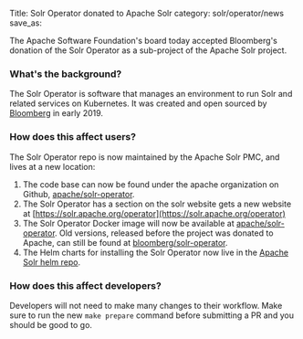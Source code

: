Title: Solr Operator donated to Apache Solr
category: solr/operator/news
save_as:

The Apache Software Foundation's board today accepted Bloomberg's donation of the Solr Operator as a sub-project of the Apache Solr project.

### What's the background?

The Solr Operator is software that manages an environment to run Solr and related services on Kubernetes.
It was created and open sourced by [Bloomberg](https://www.techatbloomberg.com/) in early 2019.

### How does this affect users?

The Solr Operator repo is now maintained by the Apache Solr PMC, and lives at a new location:

1. The code base can now be found under the apache organization on Github, [apache/solr-operator](https://github.com/apache/solr-operator).
2. The Solr Operator has a section on the solr website gets a new website at [https://solr.apache.org/operator](https://solr.apache.org/operator)
3. The Solr Operator Docker image will now be available at [apache/solr-operator](https://hub.docker.com/r/apache/solr-operator).
   Old versions, released before the project was donated to Apache, can still be found at [bloomberg/solr-operator](https://hub.docker.com/r/bloomberg/solr-operator).
4. The Helm charts for installing the Solr Operator now live in the [Apache Solr helm repo](https://artifacthub.io/packages/helm/apache-solr/solr-operator).

### How does this affect developers?

Developers will not need to make many changes to their workflow.
Make sure to run the new `make prepare` command before submitting a PR and you should be good to go.
